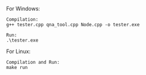 For Windows:

    Compilation:
    g++ tester.cpp qna_tool.cpp Node.cpp -o tester.exe

    Run:
    .\tester.exe

For Linux:

    Compilation and Run:
    make run

    
